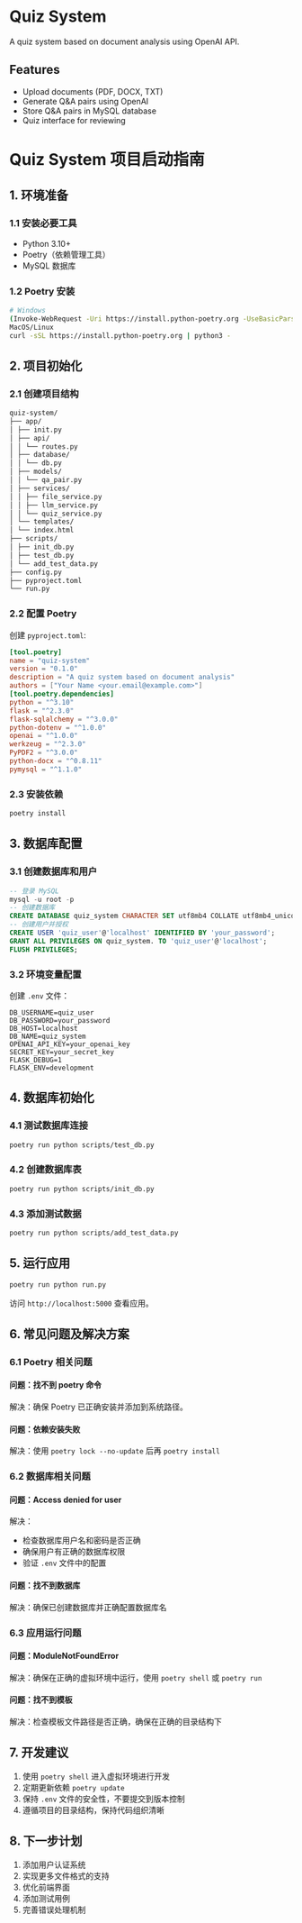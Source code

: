 # Quiz System

A quiz system based on document analysis using OpenAI API.

## Features
- Upload documents (PDF, DOCX, TXT)
- Generate Q&A pairs using OpenAI
- Store Q&A pairs in MySQL database
- Quiz interface for reviewing 


# Quiz System 项目启动指南

## 1. 环境准备

### 1.1 安装必要工具
- Python 3.10+
- Poetry（依赖管理工具）
- MySQL 数据库

### 1.2 Poetry 安装 

```bash
# Windows
(Invoke-WebRequest -Uri https://install.python-poetry.org -UseBasicParsing).Content | py -
MacOS/Linux
curl -sSL https://install.python-poetry.org | python3 -
```



## 2. 项目初始化

### 2.1 创建项目结构

```bash
quiz-system/
├── app/
│ ├── init.py
│ ├── api/
│ │ └── routes.py
│ ├── database/
│ │ └── db.py
│ ├── models/
│ │ └── qa_pair.py
│ ├── services/
│ │ ├── file_service.py
│ │ ├── llm_service.py
│ │ └── quiz_service.py
│ └── templates/
│ └── index.html
├── scripts/
│ ├── init_db.py
│ ├── test_db.py
│ └── add_test_data.py
├── config.py
├── pyproject.toml
└── run.py
```


### 2.2 配置 Poetry
创建 `pyproject.toml`:

```toml
[tool.poetry]
name = "quiz-system"
version = "0.1.0"
description = "A quiz system based on document analysis"
authors = ["Your Name <your.email@example.com>"]
[tool.poetry.dependencies]
python = "^3.10"
flask = "^2.3.0"
flask-sqlalchemy = "^3.0.0"
python-dotenv = "^1.0.0"
openai = "^1.0.0"
werkzeug = "^2.3.0"
PyPDF2 = "^3.0.0"
python-docx = "^0.8.11"
pymysql = "^1.1.0"
```

### 2.3 安装依赖

```bash
poetry install
```

## 3. 数据库配置

### 3.1 创建数据库和用户

```sql
-- 登录 MySQL
mysql -u root -p
-- 创建数据库
CREATE DATABASE quiz_system CHARACTER SET utf8mb4 COLLATE utf8mb4_unicode_ci;
-- 创建用户并授权
CREATE USER 'quiz_user'@'localhost' IDENTIFIED BY 'your_password';
GRANT ALL PRIVILEGES ON quiz_system. TO 'quiz_user'@'localhost';
FLUSH PRIVILEGES;
```


### 3.2 环境变量配置
创建 `.env` 文件：

```text
DB_USERNAME=quiz_user
DB_PASSWORD=your_password
DB_HOST=localhost
DB_NAME=quiz_system
OPENAI_API_KEY=your_openai_key
SECRET_KEY=your_secret_key
FLASK_DEBUG=1
FLASK_ENV=development
```


## 4. 数据库初始化

### 4.1 测试数据库连接
```bash
poetry run python scripts/test_db.py
```


### 4.2 创建数据库表
```bash
poetry run python scripts/init_db.py
```


### 4.3 添加测试数据

```bash
poetry run python scripts/add_test_data.py
```

## 5. 运行应用
```bash
poetry run python run.py
```


访问 `http://localhost:5000` 查看应用。

## 6. 常见问题及解决方案

### 6.1 Poetry 相关问题

#### 问题：找不到 poetry 命令
解决：确保 Poetry 已正确安装并添加到系统路径。

#### 问题：依赖安装失败
解决：使用 `poetry lock --no-update` 后再 `poetry install`

### 6.2 数据库相关问题

#### 问题：Access denied for user
解决：
- 检查数据库用户名和密码是否正确
- 确保用户有正确的数据库权限
- 验证 `.env` 文件中的配置

#### 问题：找不到数据库
解决：确保已创建数据库并正确配置数据库名

### 6.3 应用运行问题

#### 问题：ModuleNotFoundError
解决：确保在正确的虚拟环境中运行，使用 `poetry shell` 或 `poetry run`

#### 问题：找不到模板
解决：检查模板文件路径是否正确，确保在正确的目录结构下

## 7. 开发建议

1. 使用 `poetry shell` 进入虚拟环境进行开发
2. 定期更新依赖 `poetry update`
3. 保持 `.env` 文件的安全性，不要提交到版本控制
4. 遵循项目的目录结构，保持代码组织清晰

## 8. 下一步计划

1. 添加用户认证系统
2. 实现更多文件格式的支持
3. 优化前端界面
4. 添加测试用例
5. 完善错误处理机制
